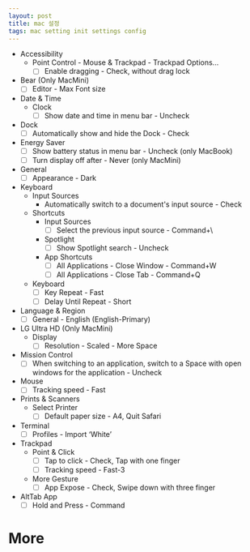 ```yaml
---
layout: post
title: mac 설정
tags: mac setting init settings config
---
```


- Accessibility
    - Point Control - Mouse & Trackpad - Trackpad Options...
        - [ ]  Enable dragging - Check, without drag lock
- Bear (Only MacMini)
    - [ ]  Editor - Max Font size
- Date & Time
    - Clock
        - [ ]  Show date and time in menu bar - Uncheck
- Dock
    - [ ]  Automatically show and hide the Dock - Check
- Energy Saver
    - [ ]  Show battery status in menu bar - Uncheck (only MacBook)
    - [ ]  Turn display off after - Never (only MacMini)
- General
    - [ ]  Appearance - Dark
- Keyboard
    - Input Sources
        - Automatically switch to a document's input source - Check
    - Shortcuts
        - Input Sources
            - [ ]  Select the previous input source - Command+\
        - Spotlight
            - [ ]  Show Spotlight search - Uncheck
        - App Shortcuts
            - [ ]  All Applications - Close Window - Command+W
            - [ ]  All Applications - Close Tab - Command+Q
    - Keyboard
        - [ ]  Key Repeat - Fast
        - [ ]  Delay Until Repeat - Short
- Language & Region
    - [ ]  General - English (English-Primary)
- LG Ultra HD (Only MacMini)
    - Display
        - [ ]  Resolution - Scaled - More Space
- Mission Control
    - [ ]  When switching to an application, switch to a Space with open windows for the application - Uncheck
- Mouse
    - [ ]  Tracking speed - Fast
- Prints & Scanners
    - Select Printer
        - [ ]  Default paper size - A4, Quit Safari
- Terminal
    - [ ]  Profiles - Import ‘White’
- Trackpad
    - Point & Click
        - [ ]  Tap to click - Check, Tap with one finger
        - [ ]  Tracking speed - Fast-3
    - More Gesture
        - [ ]  App Expose - Check, Swipe down with three finger
- AltTab App
    - [ ]  Hold and Press - Command
    
# More
